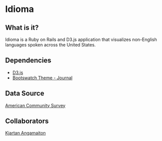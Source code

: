 # Idioma

## What is it?
Idioma is a Ruby on Rails and D3.js application that visualizes non-English languages spoken across the United States.

## Dependencies
* [D3.js](http://d3js.org/)
* [Bootswatch Theme - Journal](https://bootswatch.com/)

## Data Source
[American Community Survey](http://www.census.gov/data/tables/2013/demo/2009-2013-lang-tables.html)

## Collaborators
[Kjartan Angamaiton](https://github.com/angamaiton)
